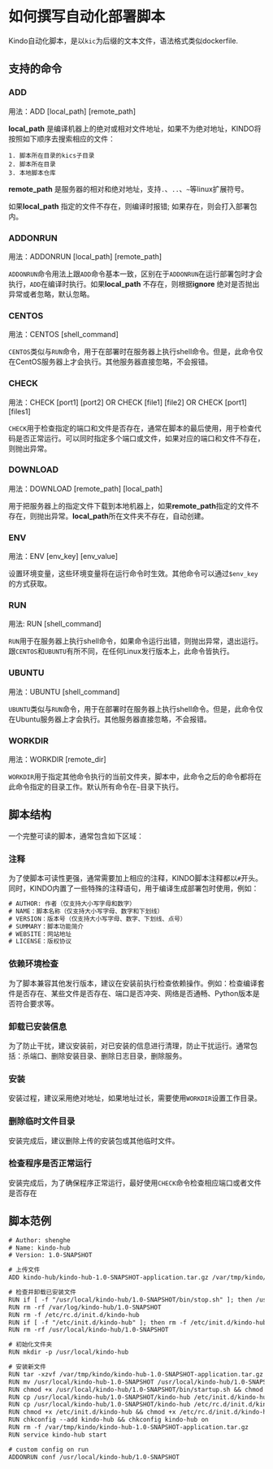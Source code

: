 # 如何撰写自动化部署脚本

Kindo自动化脚本，是以`kic`为后缀的文本文件，语法格式类似dockerfile.

## 支持的命令

### ADD

用法：ADD [local_path] [remote_path]

**local_path** 是编译机器上的绝对或相对文件地址，如果不为绝对地址，KINDO将按照如下顺序去搜索相应的文件：

    1. 脚本所在目录的kics子目录
    2. 脚本所在目录
    3. 本地脚本仓库

**remote_path** 是服务器的相对和绝对地址，支持`.`、`..`、`~`等linux扩展符号。

如果**local_path** 指定的文件不存在，则编译时报错; 如果存在，则会打入部署包内。

### ADDONRUN

用法：ADDONRUN [local_path] [remote_path]

`ADDONRUN`命令用法上跟`ADD`命令基本一致，区别在于`ADDONRUN`在运行部署包时才会执行，`ADD`在编译时执行。如果**local_path** 不存在，则根据**ignore** 绝对是否抛出异常或者忽略，默认忽略。

### CENTOS

用法：CENTOS [shell_command]

`CENTOS`类似与`RUN`命令，用于在部署时在服务器上执行shell命令。但是，此命令仅在CentOS服务器上才会执行。其他服务器直接忽略，不会报错。

### CHECK

用法：CHECK [port1] [port2] OR CHECK [file1] [file2] OR CHECK [port1] [files1]

`CHECK`用于检查指定的端口和文件是否存在，通常在脚本的最后使用，用于检查代码是否正常运行。可以同时指定多个端口或文件，如果对应的端口和文件不存在，则抛出异常。

### DOWNLOAD

用法：DOWNLOAD [remote_path] [local_path]

用于把服务器上的指定文件下载到本地机器上，如果**remote_path**指定的文件不存在，则抛出异常。**local_path**所在文件夹不存在，自动创建。

### ENV

用法：ENV [env_key] [env_value]

设置环境变量，这些环境变量将在运行命令时生效。其他命令可以通过`$env_key`的方式获取。

### RUN

用法: RUN [shell_command]

`RUN`用于在服务器上执行shell命令，如果命令运行出错，则抛出异常，退出运行。跟`CENTOS`和`UBUNTU`有所不同，在任何Linux发行版本上，此命令皆执行。

### UBUNTU

用法：UBUNTU [shell_command]

`UBUNTU`类似与`RUN`命令，用于在部署时在服务器上执行shell命令。但是，此命令仅在Ubuntu服务器上才会执行。其他服务器直接忽略，不会报错。

### WORKDIR

用法：WORKDIR [remote_dir]

`WORKDIR`用于指定其他命令执行的当前文件夹，脚本中，此命令之后的命令都将在此命令指定的目录工作。默认所有命令在`~`目录下执行。

## 脚本结构

一个完整可读的脚本，通常包含如下区域：

### 注释

为了使脚本可读性更强，通常需要加上相应的注释，KINDO脚本注释都以`#`开头。同时，KINDO内置了一些特殊的注释语句，用于编译生成部署包时使用，例如：

```txt
# AUTHOR: 作者（仅支持大小写字母和数字）
# NAME：脚本名称（仅支持大小写字母、数字和下划线）
# VERSION：版本号（仅支持大小写字母、数字、下划线、点号）
# SUMMARY：脚本功能简介
# WEBSITE：网站地址
# LICENSE：版权协议
```

### 依赖环境检查

为了脚本兼容其他发行版本，建议在安装前执行检查依赖操作。例如：检查编译套件是否存在、某些文件是否存在、端口是否冲突、网络是否通畅、Python版本是否符合要求等。

### 卸载已安装信息

为了防止干扰，建议安装前，对已安装的信息进行清理，防止干扰运行。通常包括：杀端口、删除安装目录、删除日志目录，删除服务。

### 安装

安装过程，建议采用绝对地址，如果地址过长，需要使用`WORKDIR`设置工作目录。

### 删除临时文件目录

安装完成后，建议删除上传的安装包或其他临时文件。

### 检查程序是否正常运行

安装完成后，为了确保程序正常运行，最好使用`CHECK`命令检查相应端口或者文件是否存在

## 脚本范例

```txt
# Author: shenghe
# Name: kindo-hub
# Version: 1.0-SNAPSHOT

# 上传文件
ADD kindo-hub/kindo-hub-1.0-SNAPSHOT-application.tar.gz /var/tmp/kindo/kindo-hub-1.0-SNAPSHOT-application.tar.gz

# 检查并卸载已安装文件
RUN if [ -f "/usr/local/kindo-hub/1.0-SNAPSHOT/bin/stop.sh" ]; then /usr/local/kindo-hub/1.0-SNAPSHOT/bin/stop.sh;fi
RUN rm -rf /var/log/kindo-hub/1.0-SNAPSHOT
RUN rm -f /etc/rc.d/init.d/kindo-hub
RUN if [ -f "/etc/init.d/kindo-hub" ]; then rm -f /etc/init.d/kindo-hub && chkconfig --del kindo-hub;fi
RUN rm -rf /usr/local/kindo-hub/1.0-SNAPSHOT

# 初始化文件夹
RUN mkdir -p /usr/local/kindo-hub

# 安装新文件
RUN tar -xzvf /var/tmp/kindo/kindo-hub-1.0-SNAPSHOT-application.tar.gz -C /usr/local
RUN mv /usr/local/kindo-hub-1.0-SNAPSHOT /usr/local/kindo-hub/1.0-SNAPSHOT
RUN chmod +x /usr/local/kindo-hub/1.0-SNAPSHOT/bin/startup.sh && chmod +x /usr/local/kindo-hub/1.0-SNAPSHOT/bin/stop.sh
RUN cp /usr/local/kindo-hub/1.0-SNAPSHOT/kindo-hub /etc/init.d/kindo-hub
RUN cp /usr/local/kindo-hub/1.0-SNAPSHOT/kindo-hub /etc/rc.d/init.d/kindo-hub
RUN chmod +x /etc/init.d/kindo-hub && chmod +x /etc/rc.d/init.d/kindo-hub
RUN chkconfig --add kindo-hub && chkconfig kindo-hub on
RUN rm -f /var/tmp/kindo/kindo-hub-1.0-SNAPSHOT-application.tar.gz
RUN service kindo-hub start

# custom config on run
ADDONRUN conf /usr/local/kindo-hub/1.0-SNAPSHOT
```
